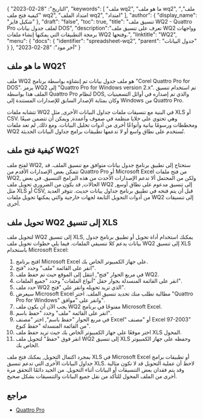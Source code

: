 {
"التاريخ": "28-02-2023",
  "keywords": [
"ملف wq2",
"ما هو ملف wq2",
"ملف",
"كيفية فتح ملف wq2",
"امتداد الملف wq2",
"امتداد"
],
  "author": {
"display_name": "شكيل فايز"
},
"draft": "false",
"toc": true,
"title": "تنسيق ملف WQ2 - Quattro Pro لملف جدول بيانات DOS",
  "description":"تعرف على تنسيق ملف WQ2 وواجهات برمجة التطبيقات التي يمكنها إنشاء ملفات WQ2 وفتحها.",
"linktitle": "WQ2",
  "menu": {
    "docs": {
      "identifier": "spreadsheet-wq2",
"parent": "جدول البيانات"
}
},
"آخر مود": "28-02-2023"
}

## ما هو ملف WQ2؟

ملف WQ2 هو ملف جدول بيانات تم إنشاؤه بواسطة برنامج "Corel Quattro Pro for DOS". يرمز WQ2 إلى "Quattro Pro for Windows version 2.x". تم استخدام تنسيق الملف هذا بواسطة Quattro Pro لنظام DOS, والذي تم إصداره في أوائل التسعينيات وكان بمثابة الإصدار السابق للإصدارات المستندة إلى Windows من Quattro Pro.

تتشابه ملفات WQ2 في البنية مع تنسيقات ملفات جداول البيانات الأخرى, مثل XLS أو CSV. وهي تحتوي على خلايا منظمة في صفوف وأعمدة, ويمكن أن تتضمن صيغًا ومخططات ورسومًا بيانية وأنواعًا أخرى من أدوات تحليل البيانات. ومع ذلك, لم تعد ملفات WQ2 تُستخدم على نطاق واسع أو لا تدعمها تطبيقات برامج جداول البيانات الحديثة.

## كيفية فتح ملف WQ2؟

لفتح ملف WQ2, ستحتاج إلى تطبيق برنامج جدول بيانات متوافق مع تنسيق الملف. قد تتمكن بعض الإصدارات الأقدم من Quattro Pro أو Microsoft Excel من فتح ملفات WQ2, ولكن من المحتمل ألا تدعم الإصدارات الأحدث من هذه البرامج التنسيق. في بعض الحالات, قد يكون من الضروري تحويل ملف WQ2 إلى تنسيق مدعوم على نطاق أوسع, مثل XLS أو CSV, قبل أن يتم فتحه في تطبيق برنامج جداول بيانات حديث. تتوفر العديد من أدوات التحويل التابعة لجهات خارجية والتي يمكنها تحويل ملفات WQ2 إلى تنسيقات أخرى.

## تحويل ملف WQ2 إلى تنسيق XLS

لتحويل ملف WQ2 إلى تنسيق XLS, يمكنك استخدام أداة تحويل أو تطبيق برنامج جدول بيانات يدعم كلا تنسيقي الملفات. فيما يلي خطوات تحويل ملف WQ2 إلى تنسيق XLS باستخدام Microsoft Excel:

1. افتح برنامج Microsoft Excel على جهاز الكمبيوتر الخاص بك.
2. انقر على القائمة "ملف" وحدد "فتح".
3. في مربع الحوار "فتح", انتقل إلى الموقع حيث تم حفظ ملف WQ2.
4. انقر على القائمة المنسدلة بجوار حقل "أنواع الملفات" وحدد "جميع الملفات".
5. حدد ملف WQ2 الذي تريد تحويله وانقر على "فتح".
6. سيعرض Microsoft Excel مطالبة تطلب منك تحديد تنسيق الملف. اختر "Quattro Pro for Windows" وانقر على "موافق".
7. يجب الآن أن يكون ملف WQ2 مفتوحًا في برنامج Microsoft Excel.
8. انقر على القائمة "ملف" وحدد "حفظ باسم".
9. في مربع الحوار "حفظ باسم", اختر "مصنف Excel" أو "مصنف Excel 97-2003" من القائمة المنسدلة "حفظ كنوع".
10. اختر موقعًا على جهاز الكمبيوتر الخاص بك حيث تريد حفظ ملف XLS المحول.
11. انقر فوق "حفظ" لتحويل ملف WQ2 إلى تنسيق XLS وحفظه على جهاز الكمبيوتر الخاص بك.

بمجرد اكتمال التحويل, يمكنك فتح ملف XLS في Microsoft Excel أو تطبيقات برامج جداول البيانات الأخرى التي تدعم تنسيق XLS. لاحظ أن عملية التحويل قد لا تكون مثالية وقد يتم فقدان بعض التنسيقات أو البيانات أثناء التحويل. من الجيد دائمًا التحقق مرة أخرى من الملف المحول للتأكد من نقل جميع البيانات والتنسيقات بشكل صحيح.

## مراجع
* [Quattro Pro](https://en.wikipedia.org/wiki/Quattro_Pro)

